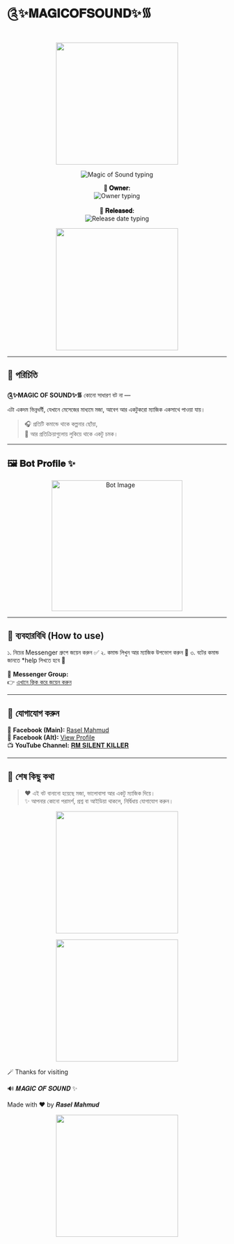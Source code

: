 # ༊✨𝐌𝐀𝐆𝐈𝐂𝐎𝐅𝐒𝐎𝐔𝐍𝐃✨᯾

<p align="center">
  <img src="https://i.imgur.com/LyHic3i.gif" width="280"/>
</p>

<p align="center">
  <img src="http://readme-typing-svg.herokuapp.com?color=00ffff&center=true&vCenter=true&lines=༊✨MAGIC+OF+SOUND✨᯾" alt="Magic of Sound typing"/>
</p>

<p align="center">
  <strong>👑 𝐎𝐰𝐧𝐞𝐫:</strong><br>
  <img src="http://readme-typing-svg.herokuapp.com?color=ff69b4&center=true&vCenter=true&lines=𝗥𝗮𝘀𝗲𝗹+𝗠𝗮𝗵𝗺𝘂𝗱" alt="Owner typing"/><br><br>
  <strong>📅 𝐑𝐞𝐥𝐞𝐚𝐬𝐞𝐝:</strong><br>
  <img src="http://readme-typing-svg.herokuapp.com?color=ff1493&center=true&vCenter=true&lines=28/07/2025" alt="Release date typing"/>
</p>

<p align="center">
  <img src="https://i.imgur.com/LyHic3i.gif" width="280"/>
</p>

---

## 🌟 পরিচিতি

**༊✨MAGIC OF SOUND✨᯾** কোনো সাধারণ বট না —  
এটা একদম ভিন্নধর্মী, যেখানে মেসেজের মাধ্যমে মজা, আবেগ আর একটুকরো ম্যাজিক একসাথে পাওয়া যায়।

> 🎧 প্রতিটি কমান্ডে থাকে কল্পনার ছোঁয়া,  
> 💫 আর প্রতিক্রিয়াগুলোয় লুকিয়ে থাকে একটু চমক।

---

## 🖼️ 𝐁𝐨𝐭 𝐏𝐫𝐨𝐟𝐢𝐥𝐞 ✨

<p align="center">
  <img src="https://i.imgur.com/mWuHL8E.png" alt="Bot Image" width="300"/>
</p>

---

## 🚀 ব্যবহারবিধি (How to use)

১. নিচের Messenger গ্রুপে জয়েন করুন ✅
২. কমান্ড লিখুন আর ম্যাজিক উপভোগ করুন 🎉
৩. বটের কমান্ড জানতে *help লিখতে হবে 🌺

🔗 **Messenger Group:**  
👉 [এখানে ক্লিক করে জয়েন করুন](https://m.me/j/AbZnvggXXnMoLZd7/)

---

## 📡 যোগাযোগ করুন

📘 **Facebook (Main):** [Rasel Mahmud](https://www.facebook.com/raselmahmud.q)  
👤 **Facebook (Alt):** [View Profile](https://www.facebook.com/iiii.482394)  
📺 **YouTube Channel:** [𝐑𝐌 𝐒𝐈𝐋𝐄𝐍𝐓 𝐊𝐈𝐋𝐋𝐄𝐑](https://youtube.com/@rmsilentgaming?si=jdMyMhECKt2iHCh-)

---

## 💬 শেষ কিছু কথা

> ❤️ এই বট বানানো হয়েছে মজা, ভালোবাসা আর একটু ম্যাজিক দিয়ে।  
> ✨ আপনার কোনো পরামর্শ, প্রশ্ন বা আইডিয়া থাকলে, নির্দ্বিধায় যোগাযোগ করুন।

<p align="center">
  <img src="https://i.imgur.com/LyHic3i.gif" width="280"/>
</p>

<p align="center">
  <img src="https://imgur.com/a/lcQ6FCh" width="280"/>
</p>

🪄 Thanks for visiting  

🔊 𝑴𝑨𝑮𝑰𝑪 𝑶𝑭 𝑺𝑶𝑼𝑵𝑫 ✨  

Made with ❤️ by 𝑹𝒂𝒔𝒆𝒍 𝑴𝒂𝒉𝒎𝒖𝒅
<p align="center">
  <img src="https://i.imgur.com/LyHic3i.gif" width="280"/>
</p>
